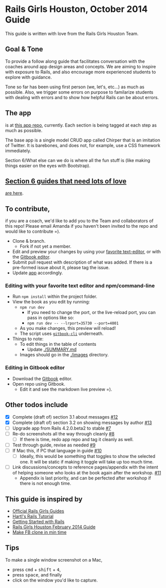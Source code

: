 # Rails Girls Houston, October 2014 Guide

This guide is written with love from the Rails Girls Houston Team.

## Goal & Tone

To provide a follow along guide that facilitates conversation with the coaches around app design areas and concepts.  We are aiming to inspire with exposure to Rails, and also encourage more experienced students to explore with guidance.

Tone so far has been using first person (we, let's, etc...) as much as possible.  Also, we trigger some errors on purpose to familarize students with dealing with errors and to show how helpful Rails can be about errors.


## The app

is at [this app repo](https://github.com/HoustonRuby/chirper), currently.  Each section is being tagged at each step as much as possible.

The base app is a single model CRUD app called Chirper that is an imitation of Twitter.  It is barebones, and does not, for example, use a CSS framework immediately.

Section 6/What else can we do is where all the fun stuff is (like making things easier on the eyes with Bootstrap).


## [Section 6 guides that need lots of love](https://github.com/HoustonRuby/rails_girls/issues?q=is%3Aopen+is%3Aissue+label%3Aexploration)

[are here](https://github.com/HoustonRuby/rails_girls/issues?q=is%3Aopen+is%3Aissue+label%3Aexploration).


## To contribute,

if you are a coach, we'd like to add you to the Team and collaborators of this repo!  Please email Amanda if you haven't been invited to the repo and would like to contribute =).

* Clone & branch.
  * Fork if not yet a member.
* Edit and preview your changes by using your [favorite text-editor](#editing-with-your-favorite-text-editor-and-npmcommand-line), or with the [Gitbook editor](#editing-in-gitbook-editor).
* Submit pull request with description of what was added.  If there is a pre-formed issue about it, please tag the issue.
* Update [app](https://github.com/HoustonRuby/chirper) accordingly.


### Editing with your favorite text editor and npm/command-line

* Run `npm install` within the project folder.
* View the book as you edit by running:
  * `npm run dev`
    * If you need to change the port, or the live-reload port, you can pass in options like so:
    * `npm run dev -- --lrport=35730 --port=4001`
  * As you make changes, this preview will reload!
  * The script uses [`gitbook-cli`](https://github.com/GitbookIO/gitbook/blob/master/docs/setup.md) underneath.
* Things to note:
  * To edit things in the table of contents
    * Update [./SUMMARY.md](https://github.com/HoustonRuby/rails_girls/blob/master/SUMMARY.md)
  * Images should go in the [./images](https://github.com/HoustonRuby/rails_girls/tree/master/images) directory.


### Editing in Gitbook editor

* Download the [Gitbook](https://www.gitbook.com/editor) editor.
* Open repo using Gitbook.
  * Edit it and see the markdown live preview =).

## Other todos include

- [x] Complete (draft of) section 3.1 about messages [#12](/../../issues/12)
- [x] Complete (draft of) section 3.2 on showing messages by author [#13](/../../issues/13)
- [ ] Upgrade app from Rails 4.2.0.beta2 to stable  [#7](/../../issues/7)
- [ ] Re-do screenshots all the way through cleanly [#8](/../../issues/8)
  - [ ] If there is time, redo app repo and tag it cleanly as well.
- [ ] Test through guide, revise as needed [#9](/../../issues/9)
- [ ] If Mac this, if PC that language in guide [#10](/../../issues/10)
  - [ ] Ideally, this would be something that toggles to show the selected one.  It will be static if making it toggle will take up too much time.
- [ ] Link discussions/concepts to reference pages/appendix with the intent of helping someone who looks at the book again after the workshop.  [#11](/../../issues/11)
  * Appendix is last priority, and can be perfected after workshop if there is not enough time.


## This guide is inspired by

* [Official Rails Girls Guides](http://guides.railsgirls.com/)
* [Hartl's Rails Tutorial](http://draft.railstutorial.org/book/)
* [Getting Started with Rails](http://guides.rubyonrails.org/getting_started.html)
* [Rails Girls Houston February 2014 Guide](http://codeparkhouston.com/railsgirls/events/feb2014/workshop/app/)
* [Make FB clone in min time](http://vysakh.quora.com/Making-a-Facebook-clone-using-Rails-in-minimum-time)

## Tips

To make a single window screenshot on a Mac,
* press <kbd>cmd</kbd> + <kbd>shift</kbd> + <kbd>4</kbd>,
* press <kbd>space</kbd>, and finally
* click on the window you'd like to capture.
